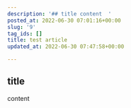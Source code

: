 ```yaml
---
description: '## title content  '
posted_at: 2022-06-30 07:01:16+00:00
slug: '9'
tag_ids: []
title: test article
updated_at: 2022-06-30 07:47:58+00:00

---
```

## title
content

